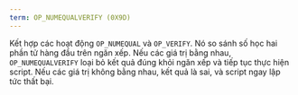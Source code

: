 ```yaml
---
term: OP_NUMEQUALVERIFY (0X9D)
---
```


Kết hợp các hoạt động `OP_NUMEQUAL` và `OP_VERIFY`. Nó so sánh số học hai phần tử hàng đầu trên ngăn xếp. Nếu các giá trị bằng nhau, `OP_NUMEQUALVERIFY` loại bỏ kết quả đúng khỏi ngăn xếp và tiếp tục thực hiện script. Nếu các giá trị không bằng nhau, kết quả là sai, và script ngay lập tức thất bại.